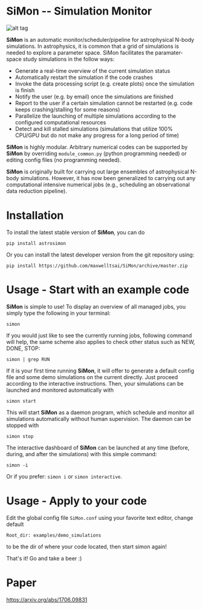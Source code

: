 # SiMon -- Simulation Monitor

![alt tag](https://cloud.githubusercontent.com/assets/11092373/25200544/faf80cb2-254e-11e7-915c-c4dea66e2424.png)

**SiMon** is an automatic monitor/scheduler/pipeline for astrophysical N-body simulations. In astrophysics, it is common that a grid of simulations is needed to explore a parameter space. SiMon facilitates the paramater-space study simulations in the follow ways:

* Generate a real-time overview of the current simulation status
* Automatically restart the simulation if the code crashes
* Invoke the data processing script (e.g. create plots) once the simulation is finish
* Notify the user (e.g. by email) once the simulations are finished
* Report to the user if a certain simulation cannot be restarted (e.g. code keeps crashing/stalling for some reasons)
* Parallelize the launching of multiple simulations according to the configured computational resources
* Detect and kill stalled simulations (simulations that utilize 100% CPU/GPU but do not make any progress for a long period of time)

**SiMon** is highly modular. Arbitrary numerical codes can be supported by **SiMon** by overriding `module_common.py` (python programming needed) or editing config files (no programming needed).

**SiMon** is originally built for carrying out large ensembles of astrophysical N-body simulations. However, it has now been generalized to carrying out any computational intensive numerical jobs (e.g., scheduling an observational data reduction pipeline).

# Installation

To install the latest stable version of **SiMon**, you can do

    pip install astrosimon
    
Or you can install the latest developer version from the git repository using:

    pip install https://github.com/maxwelltsai/SiMon/archive/master.zip
    
# Usage - Start with an example code

**SiMon** is simple to use! To display an overview of all managed jobs, you simply type the following in your terminal:

    simon
    
If you would just like to see the currently running jobs, following command will help, the same scheme also applies to check other status such as NEW, DONE, STOP:

    simon | grep RUN
    
If it is your first time running **SiMon**, it will offer to generate a default config file and some demo simulations on the current directly. Just proceed according to the interactive instructions. Then, your simulations can be launched and monitored automatically with
    
    simon start

This will start **SiMon** as a daemon program, which schedule and monitor all simulations automatically without human supervision. The daemon can be stopped with

    simon stop
    
The interactive dashboard of **SiMon** can be launched at any time (before, during, and after the simulations) with this simple command:

    simon -i
    
Or if you prefer: `simon i` or `simon interactive`.
    
# Usage - Apply to your code
Edit the global config file `SiMon.conf` using your favorite text editor, change default

    Root_dir: examples/demo_simulations
    
to be the dir of where your code located, then start simon again!


That's it! Go and take a beer :)


# Paper
https://arxiv.org/abs/1706.09831
